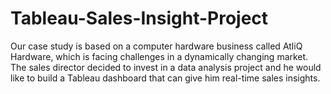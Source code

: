 # Tableau-Sales-Insight-Project
Our case study is based on a computer hardware business called AtliQ Hardware, which is facing challenges in a dynamically changing market. The sales director decided to invest in a data analysis project and he would like to build a Tableau dashboard that can give him real-time sales insights.
